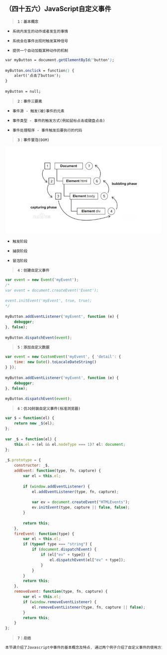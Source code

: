 ##  （四十五六）JavaScript自定义事件
> **`1：基本概念`**
- `系统内发生的动作或者发生的事情`

- `系统会在事件出现时触发某种信号`

- `提供一个自动加载某种动作的机制`

```css
var myButton = document.getElementById('button');

myButton.onclick = function() {
    alert('点击了button');
}

myButton = null;
```

> **`2：事件三要素`**
- `事件源 - 触发(被)事件的元素`

- `事件类型 - 事件的触发方式(例如鼠标点击或键盘点击)`

- `事件处理程序 - 事件触发后要执行的代码`

> **`3：事件冒泡(DOM)`**

![image](./bubble.png)

- `触发阶段`

- `捕获阶段`

- `冒泡阶段`

> **`4：创建自定义事件`**
```javascript
var event = new Event('myEvent');
/*
var event = document.createEvent('Event');

event.initEvent('myEvent', true, true);
*/

myButton.addEventListener('myEvent', function (e) {
    debugger;
}, false);

myButton.dispatchEvent(event);
```

> **`5：添加自定义数据`**

```javascript
var event = new CustomEvent('myEvent', { 'detail': {
    time: new Date().toLocaleDateString()
} });

myButton.addEventListener('myEvent', function (e) {
    debugger;
}, false);

myButton.dispatchEvent(event);
```
> **`6：仿JQ封装自定义事件(标准浏览器)`**
```javascript
var $ = function(el) {
    return new _$(el);    
};

var _$ = function(el) {
    this.el = (el && el.nodeType === 1)? el: document;
};

_$.prototype = {
    constructor: _$,
    addEvent: function(type, fn, capture) {
        var el = this.el;
        
        if (window.addEventListener) {
            el.addEventListener(type, fn, capture);

            var ev = document.createEvent("HTMLEvents");
            ev.initEvent(type, capture || false, false);
        }
        
        return this;
    },
    fireEvent: function(type) {
        var el = this.el;
        if (typeof type === "string") {
            if (document.dispatchEvent) {
                if (el["ev" + type]) {
                    el.dispatchEvent(el["ev" + type]);
                }
            }  
        }    
        return this;
    },
    removeEvent: function(type, fn, capture) {
        var el = this.el;
        if (window.removeEventListener) {
            el.removeEventListener(type, fn, capture || false);
        }
        return this;    
    }
};
```

> **`7：总结`**
```css
本节课介绍了Javascript中事件的基本概念及特点, 通过两个例子介绍了自定义事件的使用方法, 最后结合仿照JQ实现一个事件绑定对象
```